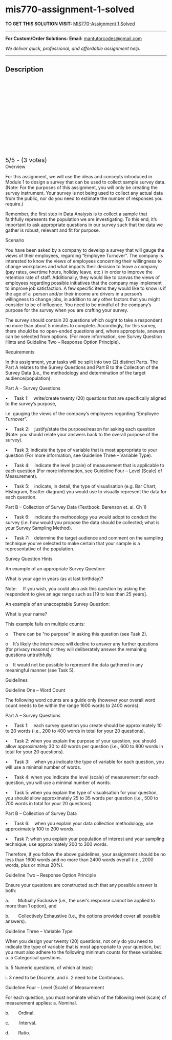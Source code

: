 # mis770-assignment-1-solved
**TO GET THIS SOLUTION VISIT:** [MIS770-Assignment 1 Solved](https://mantutor.com/product/mis770-assignment-1-solved/)


---

**For Custom/Order Solutions:** **Email:** mantutorcodes@gmail.com  

*We deliver quick, professional, and affordable assignment help.*

---

<h2>Description</h2>



<div class="kk-star-ratings kksr-auto kksr-align-center kksr-valign-top" data-payload="{&quot;align&quot;:&quot;center&quot;,&quot;id&quot;:&quot;84473&quot;,&quot;slug&quot;:&quot;default&quot;,&quot;valign&quot;:&quot;top&quot;,&quot;ignore&quot;:&quot;&quot;,&quot;reference&quot;:&quot;auto&quot;,&quot;class&quot;:&quot;&quot;,&quot;count&quot;:&quot;3&quot;,&quot;legendonly&quot;:&quot;&quot;,&quot;readonly&quot;:&quot;&quot;,&quot;score&quot;:&quot;5&quot;,&quot;starsonly&quot;:&quot;&quot;,&quot;best&quot;:&quot;5&quot;,&quot;gap&quot;:&quot;4&quot;,&quot;greet&quot;:&quot;Rate this product&quot;,&quot;legend&quot;:&quot;5\/5 - (3 votes)&quot;,&quot;size&quot;:&quot;24&quot;,&quot;title&quot;:&quot;MIS770-Assignment 1 Solved&quot;,&quot;width&quot;:&quot;138&quot;,&quot;_legend&quot;:&quot;{score}\/{best} - ({count} {votes})&quot;,&quot;font_factor&quot;:&quot;1.25&quot;}">

<div class="kksr-stars">

<div class="kksr-stars-inactive">
            <div class="kksr-star" data-star="1" style="padding-right: 4px">


<div class="kksr-icon" style="width: 24px; height: 24px;"></div>
        </div>
            <div class="kksr-star" data-star="2" style="padding-right: 4px">


<div class="kksr-icon" style="width: 24px; height: 24px;"></div>
        </div>
            <div class="kksr-star" data-star="3" style="padding-right: 4px">


<div class="kksr-icon" style="width: 24px; height: 24px;"></div>
        </div>
            <div class="kksr-star" data-star="4" style="padding-right: 4px">


<div class="kksr-icon" style="width: 24px; height: 24px;"></div>
        </div>
            <div class="kksr-star" data-star="5" style="padding-right: 4px">


<div class="kksr-icon" style="width: 24px; height: 24px;"></div>
        </div>
    </div>

<div class="kksr-stars-active" style="width: 138px;">
            <div class="kksr-star" style="padding-right: 4px">


<div class="kksr-icon" style="width: 24px; height: 24px;"></div>
        </div>
            <div class="kksr-star" style="padding-right: 4px">


<div class="kksr-icon" style="width: 24px; height: 24px;"></div>
        </div>
            <div class="kksr-star" style="padding-right: 4px">


<div class="kksr-icon" style="width: 24px; height: 24px;"></div>
        </div>
            <div class="kksr-star" style="padding-right: 4px">


<div class="kksr-icon" style="width: 24px; height: 24px;"></div>
        </div>
            <div class="kksr-star" style="padding-right: 4px">


<div class="kksr-icon" style="width: 24px; height: 24px;"></div>
        </div>
    </div>
</div>


<div class="kksr-legend" style="font-size: 19.2px;">
            5/5 - (3 votes)    </div>
    </div>
Overview

For this assignment, we will use the ideas and concepts introduced in Module 1 to design a survey that can be used to collect sample survey data. (Note: For the purposes of this assignment, you will only be creating the survey instrument. Your survey is not being used to collect any actual data from the public, nor do you need to estimate the number of responses you require.)

Remember, the first step in Data Analysis is to collect a sample that faithfully represents the population we are investigating. To this end, it’s important to ask appropriate questions in our survey such that the data we gather is robust, relevant and fit for purpose.

Scenario

You have been asked by a company to develop a survey that will gauge the views of their employees, regarding “Employee Turnover”. The company is interested to know the views of employees concerning their willingness to change workplaces and what impacts their decision to leave a company (pay rates, overtime hours, holiday leave, etc.) in order to improve the retention rate of staff. Additionally, they would like to canvas the views of employees regarding possible initiatives that the company may implement to improve job satisfaction. A few specific items they would like to know is if the age of a &nbsp;person and/or their income are drivers in a person’s willingness to change jobs, in addition to any other factors that you might consider to be of influence. You need to be mindful of the company’s purpose for the survey when you are crafting your survey.

The survey should contain 20 questions which ought to take a respondent no more than about 5 minutes to complete. Accordingly, for this survey, there should be no open-ended questions and, where appropriate, answers can be selected from options. (For more information, see Survey Question Hints and Guideline Two – Response Option Principle).

Requirements

In this assignment, your tasks will be split into two (2) distinct Parts. The Part A relates to the Survey Questions and Part B to the Collection of the Survey Data (i.e., the methodology and determination of the target audience/population).

Part A – Survey Questions

• &nbsp; &nbsp; Task 1: &nbsp; &nbsp;write/create twenty (20) questions that are specifically aligned to the survey’s purpose,

i.e. gauging the views of the company’s employees regarding “Employee Turnover”.

• &nbsp; &nbsp; Task 2: &nbsp; &nbsp;justify/state the purpose/reason for asking each question (Note: you should relate your answers back to the overall purpose of the survey).

• &nbsp; &nbsp; Task 3: indicate the type of variable that is most appropriate to your question (For more information, see Guideline Three – Variable Type).

• &nbsp; &nbsp; Task 4: &nbsp; &nbsp;indicate the level (scale) of measurement that is applicable to each question (For more information, see Guideline Four – Level (Scale) of Measurement).

• &nbsp; &nbsp; Task 5: &nbsp; &nbsp;indicate, in detail, the type of visualisation (e.g. Bar Chart, Histogram, Scatter diagram) you would use to visually represent the data for each question.

Part B – Collection of Survey Data (Textbook: Berenson et. al. Ch 1)

• &nbsp; &nbsp; Task 6: &nbsp; &nbsp;indicate the methodology you would adopt to conduct the survey (i.e. how would you propose the data should be collected; what is your Survey Sampling Method).

• &nbsp; &nbsp; Task 7: &nbsp; &nbsp;determine the target audience and comment on the sampling technique you’ve selected to make certain that your sample is a representative of the population.

Survey Question Hints

An example of an appropriate Survey Question:

What is your age in years (as at last birthday)?

Note: &nbsp; &nbsp; If you wish, you could also ask this question by asking the respondent to give an age range such as [19 to less than 25 years].

An example of an unacceptable Survey Question:

What is your name?

This example fails on multiple counts:

o &nbsp; &nbsp;There can be “no purpose” in asking this question (see Task 2).

o &nbsp; &nbsp;It’s likely the interviewee will decline to answer any further questions (for privacy reasons) or they will deliberately answer the remaining questions untruthfully.

o &nbsp; &nbsp;It would not be possible to represent the data gathered in any meaningful manner (see Task 5).

Guidelines

Guideline One – Word Count

The following word counts are a guide only (however your overall word count needs to be within the range 1600 words to 2400 words):

Part A – Survey Questions

• &nbsp; &nbsp; Task 1: &nbsp; &nbsp;each survey question you create should be approximately 10 to 20 words (i.e., 200 to 400 words in total for your 20 questions).

• &nbsp; &nbsp; Task 2: when you explain the purpose of your question, you should allow approximately 30 to 40 words per question (i.e., 600 to 800 words in total for your 20 questions).

• &nbsp; &nbsp; Task 3: &nbsp; &nbsp;when you indicate the type of variable for each question, you will use a minimal number of words.

• &nbsp; &nbsp; Task 4: when you indicate the level (scale) of measurement for each question, you will use a minimal number of words.

• &nbsp; &nbsp; Task 5: when you explain the type of visualisation for your question, you should allow approximately 25 to 35 words per question (i.e., 500 to 700 words in total for your 20 questions).

Part B – Collection of Survey Data

• &nbsp; &nbsp; Task 6: &nbsp; &nbsp;when you explain your data collection methodology, use approximately 100 to 200 words.

• &nbsp; &nbsp; Task 7: when you explain your population of interest and your sampling technique, use approximately 200 to 300 words.

Therefore, if you follow the above guidelines, your assignment should be no less than 1600 words and no more than 2400 words overall (i.e., 2000 words, plus or minus 20%).

Guideline Two – Response Option Principle

Ensure your questions are constructed such that any possible answer is both:

a. &nbsp; &nbsp; &nbsp; Mutually Exclusive (i.e., the user’s response cannot be applied to more than 1 option), and

b. &nbsp; &nbsp; &nbsp; Collectively Exhaustive (i.e., the options provided cover all possible answers).

Guideline Three – Variable Type

When you design your twenty (20) questions, not only do you need to indicate the type of variable that is most appropriate to your question, but you must also adhere to the following minimum counts for these variables: a. 5 Categorical questions.

b. 5 Numeric questions, of which at least:

i. 3 need to be Discrete, and ii. 2 need to be Continuous.

Guideline Four – Level (Scale) of Measurement

For each question, you must nominate which of the following level (scale) of measurement applies: a. Nominal.

b. &nbsp; &nbsp; &nbsp; Ordinal.

c. &nbsp; &nbsp; &nbsp; &nbsp;Interval.

d. &nbsp; &nbsp; &nbsp; Ratio.
